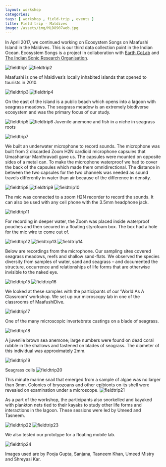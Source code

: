 ```yaml
---
layout: workshop
categories:
tags: [ workshop , field-trip , events ]
title: Field trip - Maldives
image: /assets/img/MLD8907web.jpg
---
```


In April 2017, we continued working on Ecosystem Songs on Maafushi Island in the Maldives. This is our third data collection point in the Indian Ocean. Ecosystem Songs is a project in collaboration with  [Earth CoLab](http://earthcolab.com) and [The Indian Sonic Research Organisation](http://www.theisro.org).<!--more-->

![fieldtrip1]({{site.baseurl}}/assets/img/maafushi-public-beach.jpg)
![fieldtrip2]({{site.baseurl}}/assets/img/ph-in-sea-grass-768x1024.jpg)

Maafushi is one of Maldives’s locally inhabited islands that opened to tourists in 2010.

![fieldtrip3]({{site.baseurl}}/assets/img/maafushi-village.jpg)
![fieldtrip4]({{site.baseurl}}/assets/img/DSC00519.jpg)

On the east of the island is a public beach which opens into a lagoon with seagrass meadows. The seagrass meadow is an extremely biodiverse ecosystem and was the primary focus of our study.

![fieldtrip5]({{site.baseurl}}/assets/img/seagrass-over.jpg)
![fieldtrip6]({{site.baseurl}}/assets/img/sea-grass.gif)
Juvenile anemone and fish in a niche in seagrass roots

![fieldtrip7]({{site.baseurl}}/assets/img/seagrass-roots2.jpg)

We built an underwater microphone to record sounds. The microphone was built from 2 discarded Zoom H2N cardioid microphone capsules that Umashankar Manthravadi gave us. The capsules were mounted on opposite sides of a metal can. To make the microphone waterproof we had to cover the back of the capsules which made them omnidirectional.  The distance in between the two capsules for the two channels was needed as sound travels differently in water than air because of the difference in density.

![fieldtrip8]({{site.baseurl}}/assets/img/mic-drawing.jpg)
![fieldtrip9]({{site.baseurl}}/assets/img/mic-wiring-1024x967.jpg)
![fieldtrip10]({{site.baseurl}}/assets/img/mic-wiring-2.jpg)

The mic was connected to a zoom H2N recorder to record the sounds. It can also be used with any cell phone with the 3.5mm headphone jack.

![fieldtrip11]({{site.baseurl}}/assets/img/underwater-recording.jpg)

For recording in deeper water, the Zoom was placed inside waterproof pouches and then secured in a floating styrofoam box. The box had a hole for the mic wire to come out of.

![fieldtrip12]({{site.baseurl}}/assets/img/underater-mic-and-recorder.jpg)
![fieldtrip13]({{site.baseurl}}/assets/img/underwater-mic-2.jpg)
![fieldtrip14]({{site.baseurl}}/assets/img/underwater-mic-4.jpg)

Below are recordings from the microphone.
Our sampling sites covered seagrass meadows, reefs and shallow sand-flats. We observed the species diversity from samples of water, sand and seagrass – and documented the structure, occurrence and relationships of life forms that are otherwise invisible to the naked eye.

![fieldtrip15]({{site.baseurl}}/assets/img/tasneem-sample-collection.jpg)
![fieldtrip16]({{site.baseurl}}/assets/img/MLD8907web.jpg)

We looked at these samples with the participants of our ‘World As A Classroom’ workshop.  We set up our microscopy lab in one of the classrooms of MaafushiDive.

![fieldtrip17]({{site.baseurl}}/assets/img/IMG_20170421_174505.jpg)

One of the many microscopic invertebrate castings on a blade of seagrass.

![fieldtrip18]({{site.baseurl}}/assets/img/IMG_20170421_125245.jpg)

A juvenile brown sea anemone; large numbers were found on dead coral rubble in the shallows and fastened on blades of seagrass. The diameter of this individual was approximately 2mm.

![fieldtrip19]({{site.baseurl}}/assets/img/IMG_20170421_125326.jpg)

Seagrass cells
![fieldtrip20]({{site.baseurl}}/assets/img/seagrass-cells.jpg)

This minute marine snail that emerged from a sample of algae was no larger than 3mm. Colonies of bryozoans and other epibionts on its shell were revealed on examination under a microscope.
![fieldtrip21]({{site.baseurl}}/assets/img/snail-with-stuff-on-shell-.png)

As a part of the workshop, the participants also snorkelled and kayaked with plankton nets tied to their kayaks to study other life forms and interactions in the lagoon. These sessions were led by Umeed and Tasneem.

![fieldtrip22]({{site.baseurl}}/assets/img/G0011441.jpg)
![fieldtrip23]({{site.baseurl}}/assets/img/kayaking-2.jpg)

We also tested our prototype for a floating mobile lab.

![fieldtrip24]({{site.baseurl}}/assets/img/floating-mobile-lab.jpg)

Images used are by Pooja Gupta, Sanjana, Tasneem Khan, Umeed Mistry and Shreyasi Kar.
